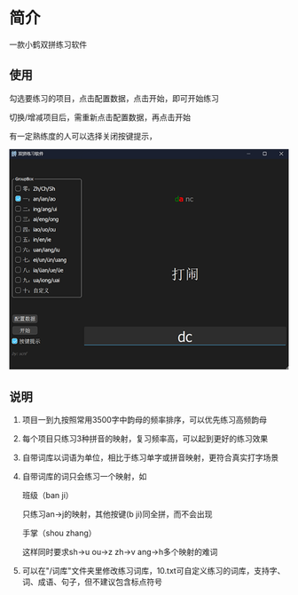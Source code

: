 # 简介

一款小鹤双拼练习软件

## 使用

勾选要练习的项目，点击配置数据，点击开始，即可开始练习

切换/增减项目后，需重新点击配置数据，再点击开始

有一定熟练度的人可以选择关闭按键提示，

![](image/README/mainwindow.png)

## 说明
1. 项目一到九按照常用3500字中韵母的频率排序，可以优先练习高频韵母
2. 每个项目只练习3种拼音的映射，复习频率高，可以起到更好的练习效果
3. 自带词库以词语为单位，相比于练习单字或拼音映射，更符合真实打字场景
4. 自带词库的词只会练习一个映射，如
   
    班级（ban ji）

    只练习an->j的映射，其他按键(b ji)同全拼，而不会出现
   
    手掌（shou zhang）
   
    这样同时要求sh->u ou->z zh->v ang->h多个映射的难词
5. 可以在"/词库"文件夹里修改练习词库，10.txt可自定义练习的词库，支持字、词、成语、句子，但不建议包含标点符号